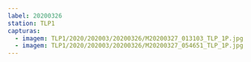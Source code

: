 ```yaml
---
label: 20200326
station: TLP1
capturas:
  - imagem: TLP1/2020/202003/20200326/M20200327_013103_TLP_1P.jpg
  - imagem: TLP1/2020/202003/20200326/M20200327_054651_TLP_1P.jpg
---
```

